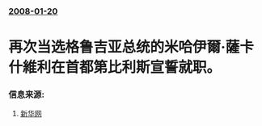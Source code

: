 ### [2008-01-20](/news/2008/01/20/index.md)

##### 
# 再次当选格鲁吉亚总统的米哈伊爾·薩卡什維利在首都第比利斯宣誓就职。




### 信息来源:

1. [新华网](http://news.xinhuanet.com/newscenter/2008-01/20/content_7459160.htm)
